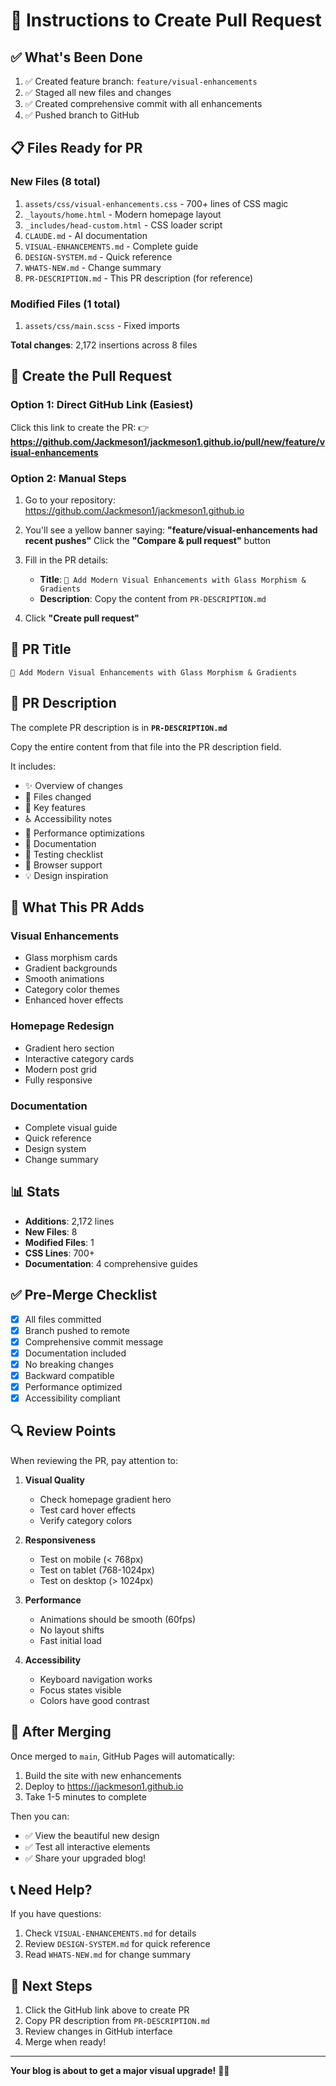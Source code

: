 # 🚀 Instructions to Create Pull Request

## ✅ What's Been Done

1. ✅ Created feature branch: `feature/visual-enhancements`
2. ✅ Staged all new files and changes
3. ✅ Created comprehensive commit with all enhancements
4. ✅ Pushed branch to GitHub

## 📋 Files Ready for PR

### New Files (8 total)
1. `assets/css/visual-enhancements.css` - 700+ lines of CSS magic
2. `_layouts/home.html` - Modern homepage layout
3. `_includes/head-custom.html` - CSS loader script
4. `CLAUDE.md` - AI documentation
5. `VISUAL-ENHANCEMENTS.md` - Complete guide
6. `DESIGN-SYSTEM.md` - Quick reference
7. `WHATS-NEW.md` - Change summary
8. `PR-DESCRIPTION.md` - This PR description (for reference)

### Modified Files (1 total)
1. `assets/css/main.scss` - Fixed imports

**Total changes**: 2,172 insertions across 8 files

## 🔗 Create the Pull Request

### Option 1: Direct GitHub Link (Easiest)

Click this link to create the PR:
👉 **https://github.com/Jackmeson1/jackmeson1.github.io/pull/new/feature/visual-enhancements**

### Option 2: Manual Steps

1. Go to your repository:
   https://github.com/Jackmeson1/jackmeson1.github.io

2. You'll see a yellow banner saying:
   **"feature/visual-enhancements had recent pushes"**
   Click the **"Compare & pull request"** button

3. Fill in the PR details:
   - **Title**: `🎨 Add Modern Visual Enhancements with Glass Morphism & Gradients`
   - **Description**: Copy the content from `PR-DESCRIPTION.md`

4. Click **"Create pull request"**

## 📝 PR Title

```
🎨 Add Modern Visual Enhancements with Glass Morphism & Gradients
```

## 📄 PR Description

The complete PR description is in **`PR-DESCRIPTION.md`**

Copy the entire content from that file into the PR description field.

It includes:
- ✨ Overview of changes
- 📁 Files changed
- 🎯 Key features
- ♿ Accessibility notes
- 🚀 Performance optimizations
- 📖 Documentation
- 🧪 Testing checklist
- 📱 Browser support
- 💡 Design inspiration

## 🎨 What This PR Adds

### Visual Enhancements
- Glass morphism cards
- Gradient backgrounds
- Smooth animations
- Category color themes
- Enhanced hover effects

### Homepage Redesign
- Gradient hero section
- Interactive category cards
- Modern post grid
- Fully responsive

### Documentation
- Complete visual guide
- Quick reference
- Design system
- Change summary

## 📊 Stats

- **Additions**: 2,172 lines
- **New Files**: 8
- **Modified Files**: 1
- **CSS Lines**: 700+
- **Documentation**: 4 comprehensive guides

## ✅ Pre-Merge Checklist

- [x] All files committed
- [x] Branch pushed to remote
- [x] Comprehensive commit message
- [x] Documentation included
- [x] No breaking changes
- [x] Backward compatible
- [x] Performance optimized
- [x] Accessibility compliant

## 🔍 Review Points

When reviewing the PR, pay attention to:

1. **Visual Quality**
   - Check homepage gradient hero
   - Test card hover effects
   - Verify category colors

2. **Responsiveness**
   - Test on mobile (< 768px)
   - Test on tablet (768-1024px)
   - Test on desktop (> 1024px)

3. **Performance**
   - Animations should be smooth (60fps)
   - No layout shifts
   - Fast initial load

4. **Accessibility**
   - Keyboard navigation works
   - Focus states visible
   - Colors have good contrast

## 🎉 After Merging

Once merged to `main`, GitHub Pages will automatically:
1. Build the site with new enhancements
2. Deploy to https://jackmeson1.github.io
3. Take 1-5 minutes to complete

Then you can:
- ✅ View the beautiful new design
- ✅ Test all interactive elements
- ✅ Share your upgraded blog!

## 📞 Need Help?

If you have questions:
1. Check `VISUAL-ENHANCEMENTS.md` for details
2. Review `DESIGN-SYSTEM.md` for quick reference
3. Read `WHATS-NEW.md` for change summary

## 🎯 Next Steps

1. Click the GitHub link above to create PR
2. Copy PR description from `PR-DESCRIPTION.md`
3. Review changes in GitHub interface
4. Merge when ready!

---

**Your blog is about to get a major visual upgrade!** 🚀✨
